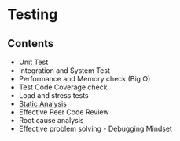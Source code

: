 # Testing

## Contents

- Unit Test
- Integration and System Test
- Performance and Memory check (Big O)
- Test Code Coverage check
- Load and stress tests
- [Static Analysis](/Handbook/Development/Code%20Development%20Lifecycle/Testing/Static%20Analysis)
- Effective Peer Code Review
- Root cause analysis
- Effective problem solving - Debugging Mindset
